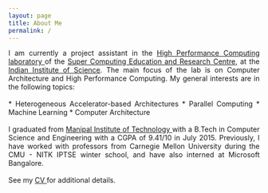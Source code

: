 ```yaml
---
layout: page
title: About Me
permalink: /
---
```


<p style='text-align: justify;'>
I am currently a project assistant in the <a href= "http://hpc.serc.iisc.ernet.in/"> High Performance Computing laboratory </a> of the <a href = "http://www.serc.iisc.in/"> Super Computing Education and Research Centre</a>, at the <a href = "http://www.iisc.ernet.in/">Indian Institute of Science</a>. The main focus of the lab is on Computer Architecture and High Performance Computing. My general interests are in the following topics:
<br/><br/>
  * Heterogeneous Accelerator-based Architectures
  * Parallel Computing
  * Machine Learning
  * Computer Architecture
<br/><br/>
I graduated from <a href = "http://manipal.edu/mu.html"> Manipal Institute of Technology </a> with a B.Tech in Computer Science and Engineering with a CGPA of 9.41/10 in July 2015. Previously, I have worked with professors from Carnegie Mellon University  during the CMU - NITK IPTSE winter school, and have also interned at Microsoft Bangalore.
<br/><br/>
See my  <a href = "http://tejeswinisundaram.github.io/assets/tejeswini_resume.pdf"> CV </a>  for additional details.
</p>
